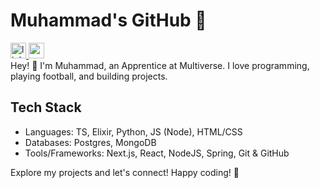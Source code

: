 # Muhammad's GitHub 🚀

<div align="left">
  <a href="https://www.linkedin.com/in/muhammad-m-187213227/" target="_blank">
    <img src="https://img.shields.io/static/v1?message=LinkedIn&logo=linkedin&label=&color=0077B5&logoColor=white&labelColor=&style=for-the-badge" height="25" alt="linkedin logo"  />
  </a>
  <img src="https://img.shields.io/static/v1?message=Medium&logo=medium&label=&color=12100E&logoColor=white&labelColor=&style=for-the-badge" height="25" alt="medium logo"  />
</div>
Hey! 👋 I'm Muhammad, an Apprentice at Multiverse. I love programming, playing football, and building projects.

## Tech Stack
- Languages: TS, Elixir, Python, JS (Node), HTML/CSS
- Databases: Postgres, MongoDB
- Tools/Frameworks: Next.js, React, NodeJS, Spring, Git & GitHub

Explore my projects and let's connect! Happy coding! 🚀
